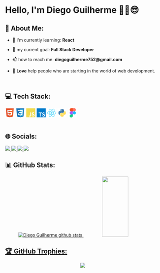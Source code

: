 

# Hello, I'm Diego Guilherme ✌🏾😎

## 📑 About Me:

* <p> 🌱 I'm currently learning: <strong>React</strong></p>
* <p> 🎯 my current goal: <strong>Full Stack Developer</strong></p>
* <p> 📫 how to reach me: <strong>diegoguilherme752@gmail.com</strong></p>
* <p> 💙 <strong>Love</strong> help people who are starting in the world of web development.</p>

<br>

## 💻 Tech Stack:

<div style="display: inline_block">
   <img width="30" src="https://raw.githubusercontent.com/devicons/devicon/master/icons/html5/html5-original.svg">
   <img width="30" src="https://raw.githubusercontent.com/devicons/devicon/master/icons/css3/css3-original.svg">
   <img width="30" src="https://raw.githubusercontent.com/devicons/devicon/master/icons/javascript/javascript-plain.svg">
   <img width="30" src="https://raw.githubusercontent.com/devicons/devicon/master/icons/typescript/typescript-plain.svg">
   <img width="30" src="https://raw.githubusercontent.com/devicons/devicon/master/icons/react/react-original.svg">
   <img width="30" src="https://raw.githubusercontent.com/devicons/devicon/master/icons/python/python-original.svg">
  <img width="30" src="https://raw.githubusercontent.com/devicons/devicon/master/icons/figma/figma-original.svg">
</div>

<br>

 ## 🌐 Socials:

  <a href="https://www.linkedin.com/in/diego-guilherme-616410200" target="_blank">
    <img src="https://img.shields.io/badge/-LinkedIn-%230077B5?style=for-the-badge&logo=linkedin&logoColor=white">
  </a>
  <a href="https://www.instagram.com/dihguilhermee/" target="_blank">
    <img src="https://img.shields.io/badge/-Instagram-%23E4405F?style=for-the-badge&logo=instagram&logoColor=white">
  </a>
  <a href="https://www.facebook.com/DiegoGuilhermeRX/" target="_blank">
    <img src="https://img.shields.io/badge/-Facebook-%230077B5?style=for-the-badge&logo=facebook&logoColor=white">
  </a>
  <a href = "mailto:diegoguilherme752@gmail.com">
    <img src="https://img.shields.io/badge/-Gmail-%23333?style=for-the-badge&logo=gmail&logoColor=white">
  </a>

## 📊 GitHub Stats:
<div align="center">  
  <a href="https://githube.com/diegoguilhermeDS">
  <img width="49%" height="195px" src="https://github-readme-stats.vercel.app/api?username=diegoguilhermeDS&show_icons=true&theme=algolia&include_all_commits=true&count_private=true&hide_border=true&" alt="Diego Guilherme github stats" /> 
  <img width="41%" height="195px" src="https://github-readme-stats.vercel.app/api/top-langs/?username=diegoguilhermeDS&layout=compact&hide_border=true&title_color=2BBEF2&text_color=2BBEF2" />
</div>

  
## 🏆 GitHub Trophies:
 <p align="center">
  <img src="https://github-profile-trophy.vercel.app/?username=diegoguilhermeDS&theme=algolia&row=2&no-bg=true&column=3&margin-w=15&margin-h=15" />
</p>
  
